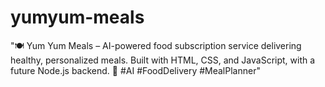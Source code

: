 # yumyum-meals
"🍽️ Yum Yum Meals – AI-powered food subscription service delivering healthy, personalized meals. Built with HTML, CSS, and JavaScript, with a future Node.js backend. 🚀 #AI #FoodDelivery #MealPlanner"
